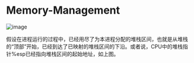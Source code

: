 # Memory-Management

![image](https://github.com/wangdongyu1989/Memory-Management/blob/master/images/%E5%86%85%E5%AD%98%E6%98%A0%E5%B0%8420170405i.jpg "空间分布")

假设在进程运行的过程中，已经用尽了为本进程分配的堆栈区间，也就是从堆栈的“顶部”开始，已经到达了已映射的堆栈区间的下沿。或者说，CPU中的堆栈指针%esp已经指向堆栈区间的起始地址，如上图。
